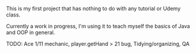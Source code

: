 This is my first project that has nothing to do with any tutorial or Udemy class.

Currently a work in progress, I'm using it to teach myself the basics of Java and OOP in general.

TODO: Ace 1/11 mechanic, player.getHand > 21 bug, Tidying/organizing, QA
